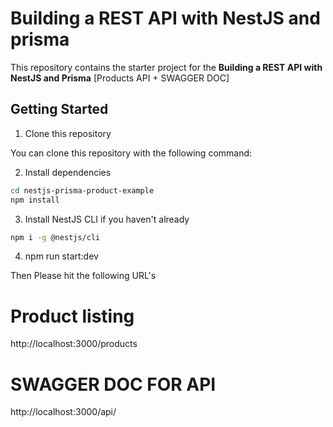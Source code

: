 # Building a REST API with NestJS and prisma

This repository contains the starter project for the **Building a REST API with NestJS and Prisma**  [Products API + SWAGGER DOC]
## Getting Started

1. Clone this repository

You can clone this repository with the following command:

2. Install dependencies

```bash
cd nestjs-prisma-product-example
npm install
```

3. Install NestJS CLI if you haven't already

```bash
npm i -g @nestjs/cli
```

4. npm run start:dev

Then Please hit the following URL's

# Product listing 
http://localhost:3000/products

# SWAGGER DOC FOR API
http://localhost:3000/api/
